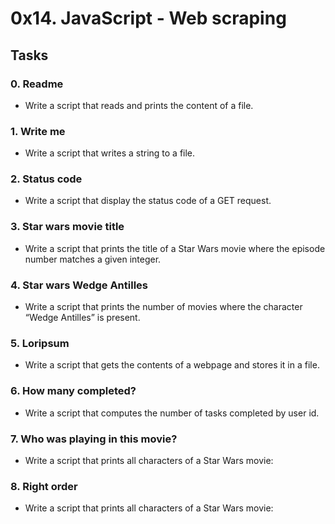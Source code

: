# 0x14. JavaScript - Web scraping

## Tasks
### 0. Readme
- Write a script that reads and prints the content of a file.

### 1. Write me
- Write a script that writes a string to a file.

### 2. Status code
- Write a script that display the status code of a GET request.

### 3. Star wars movie title
- Write a script that prints the title of a Star Wars movie where the episode number matches a given integer.

### 4. Star wars Wedge Antilles
- Write a script that prints the number of movies where the character “Wedge Antilles” is present.

### 5. Loripsum
- Write a script that gets the contents of a webpage and stores it in a file.

### 6. How many completed?
- Write a script that computes the number of tasks completed by user id.

### 7. Who was playing in this movie?
- Write a script that prints all characters of a Star Wars movie:

### 8. Right order
- Write a script that prints all characters of a Star Wars movie:

